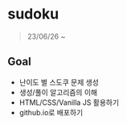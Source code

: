 # sudoku 
> 23/06/26 ~


## Goal
* 난이도 별 스도쿠 문제 생성
* 생성/풀이 알고리즘의 이해
* HTML/CSS/Vanilla JS 활용하기
* github.io로 배포하기